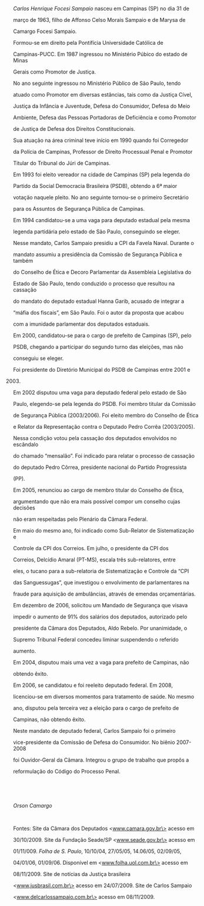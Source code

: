 

*Carlos Henrique Focesi Sampaio* nasceu em Campinas (SP) no dia 31 de

março de 1963, filho de Affonso Celso Morais Sampaio e de Marysa de

Camargo Focesi Sampaio.



Formou-se em direito pela Pontifícia Universidade Católica de

Campinas-PUCC. Em 1987 ingressou no Ministério Púbico do estado de Minas

Gerais como Promotor de Justiça.



No ano seguinte ingressou no Ministério Público de São Paulo, tendo

atuado como Promotor em diversas estâncias, tais como da Justiça Cível,

Justiça da Infância e Juventude, Defesa do Consumidor, Defesa do Meio

Ambiente, Defesa das Pessoas Portadoras de Deficiência e como Promotor

de Justiça de Defesa dos Direitos Constitucionais.



Sua atuação na área criminal teve início em 1990 quando foi Corregedor

da Polícia de Campinas, Professor de Direito Processual Penal e Promotor

Titular do Tribunal do Júri de Campinas.



Em 1993 foi eleito vereador na cidade de Campinas (SP) pela legenda do

Partido da Social Democracia Brasileira (PSDB), obtendo a 6ª maior

votação naquele pleito. No ano seguinte tornou-se o primeiro Secretário

para os Assuntos de Segurança Pública de Campinas.



Em 1994 candidatou-se a uma vaga para deputado estadual pela mesma

legenda partidária pelo estado de São Paulo, conseguindo se eleger.

Nesse mandato, Carlos Sampaio presidiu a CPI da Favela Naval. Durante o

mandato assumiu a presidência da Comissão de Segurança Pública e também

do Conselho de Ética e Decoro Parlamentar da Assembleia Legislativa do

Estado de São Paulo, tendo conduzido o processo que resultou na cassação

do mandato do deputado estadual Hanna Garib, acusado de integrar a

“máfia dos fiscais”, em São Paulo. Foi o autor da proposta que acabou

com a imunidade parlamentar dos deputados estaduais.



Em 2000, candidatou-se para o cargo de prefeito de Campinas (SP), pelo

PSDB, chegando a participar do segundo turno das eleições, mas não

conseguiu se eleger.



Foi presidente do Diretório Municipal do PSDB de Campinas entre 2001 e

2003.



Em 2002 disputou uma vaga para deputado federal pelo estado de São

Paulo, elegendo-se pela legenda do PSDB. Foi membro titular da Comissão

de Segurança Pública (2003/2006). Foi eleito membro do Conselho de Ética

e Relator da Representação contra o Deputado Pedro Corrêa (2003/2005).

Nessa condição votou pela cassação dos deputados envolvidos no escândalo

do chamado “mensalão”. Foi indicado para relatar o processo de cassação

do deputado Pedro Côrrea, presidente nacional do Partido Progressista

(PP).



Em 2005, renunciou ao cargo de membro titular do Conselho de Ética,

argumentando que não era mais possível compor um conselho cujas decisões

não eram respeitadas pelo Plenário da Câmara Federal.



Em maio do mesmo ano, foi indicado como Sub-Relator de Sistematização e

Controle da CPI dos Correios. Em julho, o presidente da CPI dos

Correios, Delcídio Amaral (PT-MS), escala três sub-relatores, entre

eles, o tucano para a sub-relatoria de Sistematização e Controle da “CPI

das Sanguessugas”, que investigou o envolvimento de parlamentares na

fraude para aquisição de ambulâncias, através de emendas orçamentárias.



Em dezembro de 2006, solicitou um Mandado de Segurança que visava

impedir o aumento de 91% dos salários dos deputados, autorizado pelo

presidente da Câmara dos Deputados, Aldo Rebelo. Por unanimidade, o

Supremo Tribunal Federal concedeu liminar suspendendo o referido

aumento.



Em 2004, disputou mais uma vez a vaga para prefeito de Campinas, não

obtendo êxito.



Em 2006, se candidatou e foi reeleito deputado federal. Em 2008,

licenciou-se em diversos momentos para tratamento de saúde. No mesmo

ano, disputou pela terceira vez a eleição para o cargo de prefeito de

Campinas, não obtendo êxito.



Neste mandato de deputado federal, Carlos Sampaio foi o primeiro

vice-presidente da Comissão de Defesa do Consumidor. No biênio 2007-2008

foi Ouvidor-Geral da Câmara. Integrou o grupo de trabalho que propôs a

reformulação do Código do Processo Penal.



 



 



*Orson Camargo*



 



Fontes: Site da Câmara dos Deputados \<www.camara.gov.br\> acesso em

30/10/2009. Site da Fundação Seade/SP \<www.seade.gov.br\> acesso em

01/11/009. *Folha de S. Paulo*, 10/10/04, 27/05/05, 14.06/05, 02/09/05,

04/01/06, 01/09/06. Disponível em \<www.folha.uol.com.br\> acesso em

08/11/2009. Site de notícias da Justiça brasileira

\<www.jusbrasil.com.br\> acesso em 24/07/2009. Site de Carlos Sampaio

\<www.delcarlossampaio.com.br\> acesso em 08/11/2009.



 

